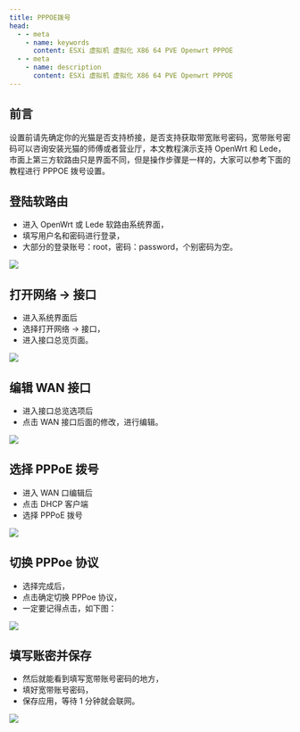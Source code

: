 ```yaml
---
title: PPPOE拨号
head:
  - - meta
    - name: keywords
      content: ESXi 虚拟机 虚拟化 X86 64 PVE Openwrt PPPOE
  - - meta
    - name: description
      content: ESXi 虚拟机 虚拟化 X86 64 PVE Openwrt PPPOE
---
```


## 前言

设置前请先确定你的光猫是否支持桥接，是否支持获取带宽账号密码，宽带账号密码可以咨询安装光猫的师傅或者营业厅，本文教程演示支持 OpenWrt 和 Lede，市面上第三方软路由只是界面不同，但是操作步骤是一样的，大家可以参考下面的教程进行 PPPOE 拨号设置。

## 登陆软路由

- 进入 OpenWrt 或 Lede 软路由系统界面，
- 填写用户名和密码进行登录，
- 大部分的登录账号：root，密码：password，个别密码为空。

![](https://m.theovan.cn/img/bh-2.webp)

## 打开网络 -> 接口

- 进入系统界面后
- 选择打开网络 -> 接口，
- 进入接口总览页面。

![](https://m.theovan.cn/img/bh-2.webp)

## 编辑 WAN 接口

- 进入接口总览选项后
- 点击 WAN 接口后面的修改，进行编辑。

![](https://m.theovan.cn/img/bh-3.webp)

## 选择 PPPoE 拨号

- 进入 WAN 口编辑后
- 点击 DHCP 客户端
- 选择 PPPoE 拨号

![](https://m.theovan.cn/img/bh-4.webp)

## 切换 PPPoe 协议

- 选择完成后，
- 点击确定切换 PPPoe 协议，
- 一定要记得点击，如下图：

![](https://m.theovan.cn/img/bh-5.webp)

## 填写账密并保存

- 然后就能看到填写宽带账号密码的地方，
- 填好宽带账号密码，
- 保存应用，等待 1 分钟就会联网。

![](https://m.theovan.cn/img/bh-6.webp)
